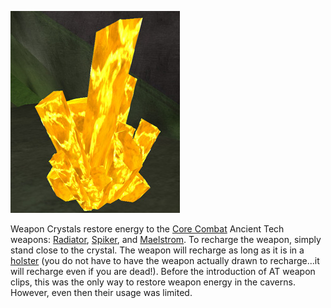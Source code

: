 ![](../images/Weapon_crystal.jpg "Weapon_crystal.jpg")

Weapon Crystals restore energy to the [Core
Combat](Core_Combat.md) Ancient Tech weapons:
[Radiator](../weapons/Radiator.md), [Spiker](../weapons/Spiker.md), and
[Maelstrom](../weapons/Maelstrom.md). To recharge the weapon, simply stand
close to the crystal. The weapon will recharge as long as it is in a
[holster](../etc/Holster.md) (you do not have to have the weapon
actually drawn to recharge...it will recharge even if you are dead!).
Before the introduction of AT weapon clips, this was the only way to
restore weapon energy in the caverns. However, even then their usage was
limited.

<!--[category:Core Combat](category:Core_Combat.md)-->

<!--[Category:Game Items](Category:Game_Items.md)-->
